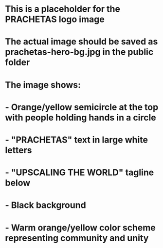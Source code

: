 # This is a placeholder for the PRACHETAS logo image
# The actual image should be saved as prachetas-hero-bg.jpg in the public folder
# The image shows:
# - Orange/yellow semicircle at the top with people holding hands in a circle
# - "PRACHETAS" text in large white letters
# - "UPSCALING THE WORLD" tagline below
# - Black background
# - Warm orange/yellow color scheme representing community and unity
